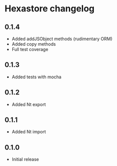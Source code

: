 # Hexastore changelog

## 0.1.4

- Added addJSObject methods (rudimentary ORM)
- Added copy methods
- Full test coverage

## 0.1.3

- Added tests with mocha

## 0.1.2

- Added Nt export

## 0.1.1

- Added Nt import

## 0.1.0

- Initial release
